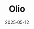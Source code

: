 ---  
layout: startup_page  
title: "Olio"  
id: "olio.health"  
permalink: "/olioolio.health05122025/"  
website: "https://olio.health/"  
funding_round: "Series B"  
funding_amount: "$11M"  
investors: "Fulcrum Equity Partners, Mutual Capital Partners (MCP)"  
about: "Olio is a software platform designed to streamline care coordination, empowering payers, health systems, and physician groups to manage patient transitions across various care settings, including Skilled Nursing, Home Health, and Behavioral Health. The platform aims to improve patient outcomes, operational efficiencies, and reduce readmissions and costs. With new capital, Olio plans to expand its product offerings and accelerate go-to-market initiatives."  
markets: "Healthtech, Apps, Communities, Food and Beverage"  
hq: "Indianapolis, Indiana, United States"  
founded_year: "2015"  
linkedin: "https://www.linkedin.com/company/oliohealth"  
twitter: "https://twitter.com/olio_ex"  
instagram: ""  
facebook: "https://www.facebook.com/olioapp/"  
crunchbase: "https://www.crunchbase.com/organization/olio"  
pitchbook: "https://pitchbook.com/profiles/company/169269-13"  

date_display: "12-May-2025"  
date: "2025-05-12"

# SEO Optimization  
meta_title: "Olio - Series B Funding ($11M)"  
meta_description: "Olio, Olio is a software platform designed to streamline care coordination, empowering payers, health systems, and physician groups to manage patient transi..."  
meta_keywords: "Olio, Healthtech, Apps, Communities, Food and Beverage, Series B funding"  
canonical_url: "https://startup.projectstartups.com/olioolio.health05122025/"  
---
